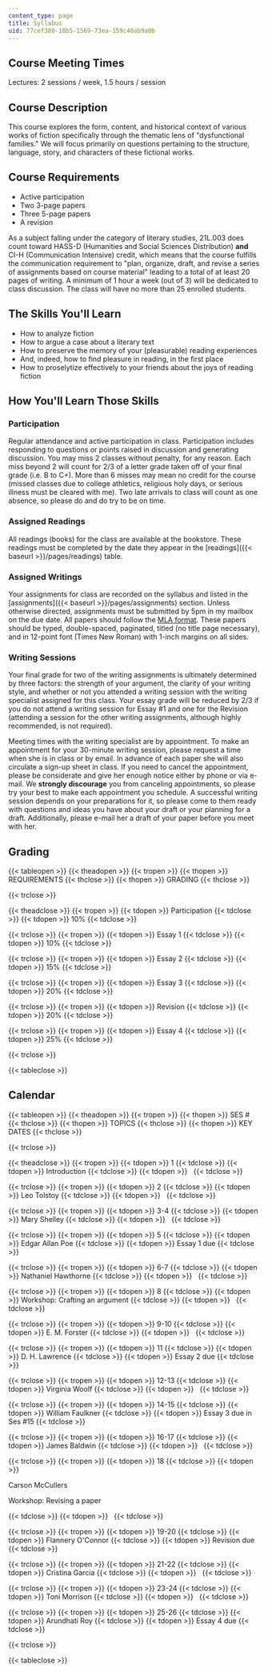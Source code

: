 ```yaml
---
content_type: page
title: Syllabus
uid: 77cef380-18b5-1569-73ea-159c40ab9a0b
---
```


Course Meeting Times
--------------------

Lectures: 2 sessions / week, 1.5 hours / session

Course Description
------------------

This course explores the form, content, and historical context of various works of fiction specifically through the thematic lens of "dysfunctional families." We will focus primarily on questions pertaining to the structure, language, story, and characters of these fictional works.

Course Requirements
-------------------

*   Active participation
*   Two 3-page papers
*   Three 5-page papers
*   A revision

As a subject falling under the category of literary studies, 21L.003 does count toward HASS-D (Humanities and Social Sciences Distribution) **and** CI-H (Communication Intensive) credit, which means that the course fulfills the communication requirement to "plan, organize, draft, and revise a series of assignments based on course material" leading to a total of at least 20 pages of writing. A minimum of 1 hour a week (out of 3) will be dedicated to class discussion. The class will have no more than 25 enrolled students.

The Skills You'll Learn
-----------------------

*   How to analyze fiction
*   How to argue a case about a literary text
*   How to preserve the memory of your (pleasurable) reading experiences
*   And, indeed, how to find pleasure in reading, in the first place
*   How to proselytize effectively to your friends about the joys of reading fiction

How You'll Learn Those Skills
-----------------------------

### Participation

Regular attendance and active participation in class. Participation includes responding to questions or points raised in discussion and generating discussion. You may miss 2 classes without penalty, for any reason. Each miss beyond 2 will count for 2/3 of a letter grade taken off of your final grade (i.e. B to C+). More than 6 misses may mean no credit for the course (missed classes due to college athletics, religious holy days, or serious illness must be cleared with me). Two late arrivals to class will count as one absence, so please do and do try to be on time.

### Assigned Readings

All readings (books) for the class are available at the bookstore. These readings must be completed by the date they appear in the [readings]({{< baseurl >}}/pages/readings) table.

### Assigned Writings

Your assignments for class are recorded on the syllabus and listed in the [assignments]({{< baseurl >}}/pages/assignments) section. Unless otherwise directed, assignments must be submitted by 5pm in my mailbox on the due date. All papers should follow the [MLA format](http://www.macmillanlearning.com/catalog/static/bsm/hacker/resdoc/humanities/english.htm). These papers should be typed, double-spaced, paginated, titled (no title page necessary), and in 12-point font (Times New Roman) with 1-inch margins on all sides.

### Writing Sessions

Your final grade for two of the writing assignments is ultimately determined by three factors: the strength of your argument, the clarity of your writing style, and whether or not you attended a writing session with the writing specialist assigned for this class. Your essay grade will be reduced by 2/3 if you do not attend a writing session for Essay #1 and one for the Revision (attending a session for the other writing assignments, although highly recommended, is not required).

Meeting times with the writing specialist are by appointment. To make an appointment for your 30-minute writing session, please request a time when she is in class or by email. In advance of each paper she will also circulate a sign-up sheet in class. If you need to cancel the appointment, please be considerate and give her enough notice either by phone or via e-mail. We **strongly discourage** you from canceling appointments, so please try your best to make each appointment you schedule. A successful writing session depends on your preparations for it, so please come to them ready with questions and ideas you have about your draft or your planning for a draft. Additionally, please e-mail her a draft of your paper before you meet with her.

Grading
-------

{{< tableopen >}}
{{< theadopen >}}
{{< tropen >}}
{{< thopen >}}
REQUIREMENTS
{{< thclose >}}
{{< thopen >}}
GRADING
{{< thclose >}}

{{< trclose >}}

{{< theadclose >}}
{{< tropen >}}
{{< tdopen >}}
Participation
{{< tdclose >}}
{{< tdopen >}}
10%
{{< tdclose >}}

{{< trclose >}}
{{< tropen >}}
{{< tdopen >}}
Essay 1
{{< tdclose >}}
{{< tdopen >}}
10%
{{< tdclose >}}

{{< trclose >}}
{{< tropen >}}
{{< tdopen >}}
Essay 2
{{< tdclose >}}
{{< tdopen >}}
15%
{{< tdclose >}}

{{< trclose >}}
{{< tropen >}}
{{< tdopen >}}
Essay 3
{{< tdclose >}}
{{< tdopen >}}
20%
{{< tdclose >}}

{{< trclose >}}
{{< tropen >}}
{{< tdopen >}}
Revision
{{< tdclose >}}
{{< tdopen >}}
20%
{{< tdclose >}}

{{< trclose >}}
{{< tropen >}}
{{< tdopen >}}
Essay 4
{{< tdclose >}}
{{< tdopen >}}
25%
{{< tdclose >}}

{{< trclose >}}

{{< tableclose >}}

Calendar
--------

{{< tableopen >}}
{{< theadopen >}}
{{< tropen >}}
{{< thopen >}}
SES #
{{< thclose >}}
{{< thopen >}}
TOPICS
{{< thclose >}}
{{< thopen >}}
KEY DATES
{{< thclose >}}

{{< trclose >}}

{{< theadclose >}}
{{< tropen >}}
{{< tdopen >}}
1
{{< tdclose >}}
{{< tdopen >}}
Introduction
{{< tdclose >}}
{{< tdopen >}}
 
{{< tdclose >}}

{{< trclose >}}
{{< tropen >}}
{{< tdopen >}}
2
{{< tdclose >}}
{{< tdopen >}}
Leo Tolstoy
{{< tdclose >}}
{{< tdopen >}}
 
{{< tdclose >}}

{{< trclose >}}
{{< tropen >}}
{{< tdopen >}}
3-4
{{< tdclose >}}
{{< tdopen >}}
Mary Shelley
{{< tdclose >}}
{{< tdopen >}}
 
{{< tdclose >}}

{{< trclose >}}
{{< tropen >}}
{{< tdopen >}}
5
{{< tdclose >}}
{{< tdopen >}}
Edgar Allan Poe
{{< tdclose >}}
{{< tdopen >}}
Essay 1 due
{{< tdclose >}}

{{< trclose >}}
{{< tropen >}}
{{< tdopen >}}
6-7
{{< tdclose >}}
{{< tdopen >}}
Nathaniel Hawthorne
{{< tdclose >}}
{{< tdopen >}}
 
{{< tdclose >}}

{{< trclose >}}
{{< tropen >}}
{{< tdopen >}}
8
{{< tdclose >}}
{{< tdopen >}}
Workshop: Crafting an argument
{{< tdclose >}}
{{< tdopen >}}
 
{{< tdclose >}}

{{< trclose >}}
{{< tropen >}}
{{< tdopen >}}
9-10
{{< tdclose >}}
{{< tdopen >}}
E. M. Forster
{{< tdclose >}}
{{< tdopen >}}
 
{{< tdclose >}}

{{< trclose >}}
{{< tropen >}}
{{< tdopen >}}
11
{{< tdclose >}}
{{< tdopen >}}
D. H. Lawrence
{{< tdclose >}}
{{< tdopen >}}
Essay 2 due
{{< tdclose >}}

{{< trclose >}}
{{< tropen >}}
{{< tdopen >}}
12-13
{{< tdclose >}}
{{< tdopen >}}
Virginia Woolf
{{< tdclose >}}
{{< tdopen >}}
 
{{< tdclose >}}

{{< trclose >}}
{{< tropen >}}
{{< tdopen >}}
14-15
{{< tdclose >}}
{{< tdopen >}}
William Faulkner
{{< tdclose >}}
{{< tdopen >}}
Essay 3 due in Ses #15
{{< tdclose >}}

{{< trclose >}}
{{< tropen >}}
{{< tdopen >}}
16-17
{{< tdclose >}}
{{< tdopen >}}
James Baldwin
{{< tdclose >}}
{{< tdopen >}}
 
{{< tdclose >}}

{{< trclose >}}
{{< tropen >}}
{{< tdopen >}}
18
{{< tdclose >}}
{{< tdopen >}}


Carson McCullers

Workshop: Revising a paper


{{< tdclose >}}
{{< tdopen >}}
 
{{< tdclose >}}

{{< trclose >}}
{{< tropen >}}
{{< tdopen >}}
19-20
{{< tdclose >}}
{{< tdopen >}}
Flannery O'Connor
{{< tdclose >}}
{{< tdopen >}}
Revision due
{{< tdclose >}}

{{< trclose >}}
{{< tropen >}}
{{< tdopen >}}
21-22
{{< tdclose >}}
{{< tdopen >}}
Cristina Garcia
{{< tdclose >}}
{{< tdopen >}}
 
{{< tdclose >}}

{{< trclose >}}
{{< tropen >}}
{{< tdopen >}}
23-24
{{< tdclose >}}
{{< tdopen >}}
Toni Morrison
{{< tdclose >}}
{{< tdopen >}}
 
{{< tdclose >}}

{{< trclose >}}
{{< tropen >}}
{{< tdopen >}}
25-26
{{< tdclose >}}
{{< tdopen >}}
Arundhati Roy
{{< tdclose >}}
{{< tdopen >}}
Essay 4 due
{{< tdclose >}}

{{< trclose >}}

{{< tableclose >}}